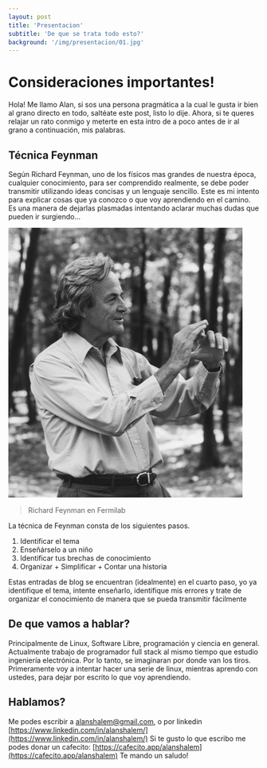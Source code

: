 ```yaml
---
layout: post
title: 'Presentacion'
subtitle: 'De que se trata todo esto?'
background: '/img/presentacion/01.jpg'
---
```


# Consideraciones importantes!

Hola! Me llamo Alan, si sos una persona pragmática a la cual le gusta ir bien al grano directo en todo, saltéate este post, listo lo dije. Ahora, si te queres relajar un rato conmigo y meterte en esta intro de a poco antes de ir al grano a continuación, mis palabras.

## Técnica Feynman

Según Richard Feynman, uno de los físicos mas grandes de nuestra época, cualquier conocimiento, para ser comprendido realmente, se debe poder transmitir utilizando ideas concisas y un lenguaje sencillo. Este es mi intento para explicar cosas que ya conozco o que voy aprendiendo en el camino. Es una manera de dejarlas plasmadas intentando aclarar muchas dudas que pueden ir surgiendo...

![Richard Feynman en Fermilab](/img/presentacion/02.jpg)

> Richard Feynman en Fermilab

La técnica de Feynman consta de los siguientes pasos.

1.  Identificar el tema
2.  Enseñárselo a un niño
3.  Identificar tus brechas de conocimiento
4.  Organizar + Simplificar + Contar una historia

Estas entradas de blog se encuentran (idealmente) en el cuarto paso, yo ya identifique el tema, intente enseñarlo, identifique mis errores y trate de organizar el conocimiento de manera que se pueda transmitir fácilmente

## De que vamos a hablar?

Principalmente de Linux, Software Libre, programación y ciencia en general. Actualmente trabajo de programador full stack al mismo tiempo que estudio ingeniería electrónica. Por lo tanto, se imaginaran por donde van los tiros. Primeramente voy a intentar hacer una serie de linux, mientras aprendo con ustedes, para dejar por escrito lo que voy aprendiendo.

## Hablamos?

Me podes escribir a alanshalem@gmail.com, o por linkedin [https://www.linkedin.com/in/alanshalem/](https://www.linkedin.com/in/alanshalem/)
Si te gusto lo que escribo me podes donar un cafecito: [https://cafecito.app/alanshalem](https://cafecito.app/alanshalem)
Te mando un saludo!
